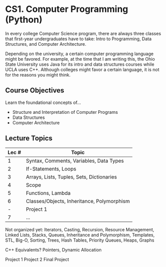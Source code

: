 # CS1. Computer Programming (Python)
In every college Computer Science program, there are always three classes that first-year undergraduates have to take: Intro to Programming, Data Structures, and Computer Architecture. 

Depending on the university, a certain computer programming language might be favored. For example, at the time that I am writing this, the Ohio State University uses Java for its intro and data structures courses while UCLA uses C++. Although colleges might favor a certain language, it is not for the reasons you might think.

## Course Objectives
Learn the foundational concepts of...
- Structure and Interpretation of Computer Programs
- Data Structures
- Computer Architecture

## Lecture Topics

| Lec # | Topic|
| --- | --- |
| 1 | Syntax, Comments, Variables, Data Types |
| 2 | If-Statements, Loops |
| 3 | Arrays, Lists, Tuples, Sets, Dictionaries |
| 4 | Scope |
| 5 | Functions, Lambda |
| 6 | Classes/Objects, Inheritance, Polymorphism |
| - | Project 1 |
| 7 | ... |


Not organized yet: Iterators, Casting, Recursion, Resource Management, Linked Lists, Stacks, Queues, Inheritance and Polymorphism, Templates, STL, Big-O, Sorting, Trees, Hash Tables, Priority Queues, Heaps, Graphs

C++ Equivalents? Pointers, Dynamic Allocation



Project 1
Project 2
Final Project
